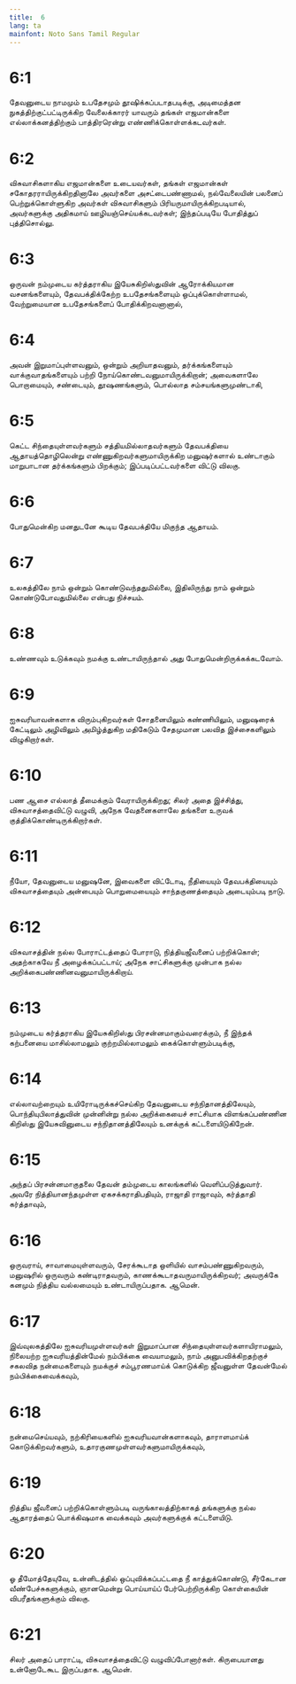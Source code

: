 ```yaml
---
title:  6
lang: ta
mainfont: Noto Sans Tamil Regular
---
```


#  6:1

தேவனுடைய நாமமும் உபதேசமும் தூஷிக்கப்படாதபடிக்கு, அடிமைத்தன நுகத்திற்குட்பட்டிருக்கிற வேலைக்காரர் யாவரும் தங்கள் எஜமான்களை எல்லாக்கனத்திற்கும் பாத்திரரென்று எண்ணிக்கொள்ளக்கடவர்கள்.

#  6:2

விசுவாசிகளாகிய எஜமான்களை உடையவர்கள், தங்கள் எஜமான்கள் சகோதரராயிருக்கிறதினாலே அவர்களை அசட்டைபண்ணாமல், நல்வேலையின் பலனைப் பெற்றுக்கொள்ளுகிற அவர்கள் விசுவாசிகளும் பிரியருமாயிருக்கிறபடியால், அவர்களுக்கு அதிகமாய் ஊழியஞ்செய்யக்கடவர்கள்; இந்தப்படியே போதித்துப் புத்திசொல்லு.

#  6:3

ஒருவன் நம்முடைய கர்த்தராகிய இயேசுகிறிஸ்துவின் ஆரோக்கியமான வசனங்களையும், தேவபக்திக்கேற்ற உபதேசங்களையும் ஒப்புக்கொள்ளாமல், வேற்றுமையான உபதேசங்களைப் போதிக்கிறவனானால்,

#  6:4

அவன் இறுமாப்புள்ளவனும், ஒன்றும் அறியாதவனும், தர்க்கங்களையும் வாக்குவாதங்களையும் பற்றி நோய்கொண்டவனுமாயிருக்கிறான்; அவைகளாலே பொறாமையும், சண்டையும், தூஷணங்களும், பொல்லாத சம்சயங்களுமுண்டாகி,

#  6:5

கெட்ட சிந்தையுள்ளவர்களும் சத்தியமில்லாதவர்களும் தேவபக்தியை ஆதாயத்தொழிலென்று எண்ணுகிறவர்களுமாயிருக்கிற மனுஷர்களால் உண்டாகும் மாறுபாடான தர்க்கங்களும் பிறக்கும்; இப்படிப்பட்டவர்களை விட்டு விலகு.

#  6:6

போதுமென்கிற மனதுடனே கூடிய தேவபக்தியே மிகுந்த ஆதாயம்.

#  6:7

உலகத்திலே நாம் ஒன்றும் கொண்டுவந்ததுமில்லை, இதிலிருந்து நாம் ஒன்றும் கொண்டுபோவதுமில்லை என்பது நிச்சயம்.

#  6:8

உண்ணவும் உடுக்கவும் நமக்கு உண்டாயிருந்தால் அது போதுமென்றிருக்கக்கடவோம்.

#  6:9

ஐசுவரியாவன்களாக விரும்புகிறவர்கள் சோதனையிலும் கண்ணியிலும், மனுஷரைக் கேட்டிலும் அழிவிலும் அமிழ்த்துகிற மதிகேடும் சேதமுமான பலவித இச்சைகளிலும் விழுகிறார்கள்.

#  6:10

பண ஆசை எல்லாத் தீமைக்கும் வேராயிருக்கிறது; சிலர் அதை இச்சித்து, விசுவாசத்தைவிட்டு வழுவி, அநேக வேதனைகளாலே தங்களை உருவக் குத்திக்கொண்டிருக்கிறார்கள்.

#  6:11

நீயோ, தேவனுடைய மனுஷனே, இவைகளை விட்டோடி, நீதியையும் தேவபக்தியையும் விசுவாசத்தையும் அன்பையும் பொறுமையையும் சாந்தகுணத்தையும் அடையும்படி நாடு.

#  6:12

விசுவாசத்தின் நல்ல போராட்டத்தைப் போராடு, நித்தியஜீவனைப் பற்றிக்கொள்; அதற்காகவே நீ அழைக்கப்பட்டாய்; அநேக சாட்சிகளுக்கு முன்பாக நல்ல அறிக்கைபண்ணினவனுமாயிருக்கிறாய்.

#  6:13

நம்முடைய கர்த்தராகிய இயேசுகிறிஸ்து பிரசன்னமாகும்வரைக்கும், நீ இந்தக் கற்பனையை மாசில்லாமலும் குற்றமில்லாமலும் கைக்கொள்ளும்படிக்கு,

#  6:14

எல்லாவற்றையும் உயிரோடிருக்கச்செய்கிற தேவனுடைய சந்நிதானத்திலேயும், பொந்தியுபிலாத்துவின் முன்னின்று நல்ல அறிக்கையைச் சாட்சியாக விளங்கப்பண்ணின கிறிஸ்து இயேசுவினுடைய சந்நிதானத்திலேயும் உனக்குக் கட்டளையிடுகிறேன்.

#  6:15

அந்தப் பிரசன்னமாகுதலை தேவன் தம்முடைய காலங்களில் வெளிப்படுத்துவார். அவரே நித்தியானந்தமுள்ள ஏகசக்கராதிபதியும், ராஜாதி ராஜாவும், கர்த்தாதி கர்த்தாவும்,

#  6:16

ஒருவராய், சாவாமையுள்ளவரும், சேரக்கூடாத ஒளியில் வாசம்பண்ணுகிறவரும், மனுஷரில் ஒருவரும் கண்டிராதவரும், காணக்கூடாதவருமாயிருக்கிறவர்; அவருக்கே கனமும் நித்திய வல்லமையும் உண்டாயிருப்பதாக. ஆமென்.

#  6:17

இவ்வுலகத்திலே ஐசுவரியமுள்ளவர்கள் இறுமாப்பான சிந்தையுள்ளவர்களாயிராமலும், நிலையற்ற ஐசுவரியத்தின்மேல் நம்பிக்கை வையாமலும், நாம் அனுபவிக்கிறதற்குச் சகலவித நன்மைகளையும் நமக்குச் சம்பூரணமாய்க் கொடுக்கிற ஜீவனுள்ள தேவன்மேல் நம்பிக்கைவைக்கவும்,

#  6:18

நன்மைசெய்யவும், நற்கிரியைகளில் ஐசுவரியவான்களாகவும், தாராளமாய்க் கொடுக்கிறவர்களும், உதாரகுணமுள்ளவர்களுமாயிருக்கவும்,

#  6:19

நித்திய ஜீவனைப் பற்றிக்கொள்ளும்படி வருங்காலத்திற்காகத் தங்களுக்கு நல்ல ஆதாரத்தைப் பொக்கிஷமாக வைக்கவும் அவர்களுக்குக் கட்டளையிடு.

#  6:20

ஓ தீமோத்தேயுவே, உன்னிடத்தில் ஒப்புவிக்கப்பட்டதை நீ காத்துக்கொண்டு, சீர்கேடான வீண்பேச்சுகளுக்கும், ஞானமென்று பொய்யாய்ப் பேர்பெற்றிருக்கிற கொள்கையின் விபரீதங்களுக்கும் விலகு.

#  6:21

சிலர் அதைப் பாராட்டி, விசுவாசத்தைவிட்டு வழுவிப்போனார்கள். கிருபையானது உன்னோடேகூட இருப்பதாக. ஆமென்.

